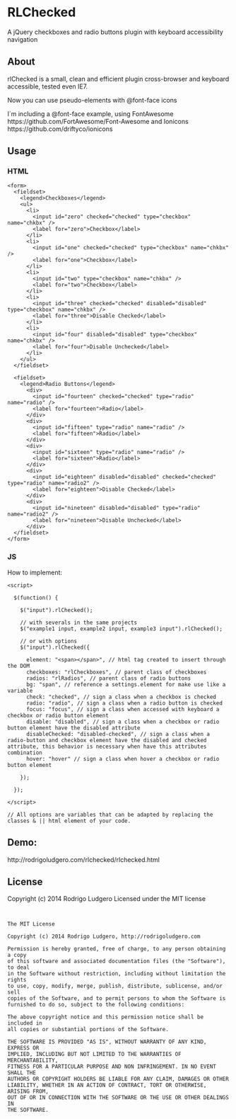 RLChecked
=========

A jQuery checkboxes and radio buttons plugin with keyboard accessibility navigation

<h2>About</h2>
<p>rlChecked is a small, clean and efficient plugin cross-browser and keyboard accessible, tested even IE7.</p>
<p>Now you can use pseudo-elements with @font-face icons</p>
<p>I´m including a @font-face example, using FontAwesome https://github.com/FortAwesome/Font-Awesome and Ionicons https://github.com/driftyco/ionicons</p>

<h2>Usage</h2>

<h3>HTML</h3>

  <!-- with <li> -->

    <form>
      <fieldset>
        <legend>Checkboxes</legend>
        <ul>
          <li>
            <input id="zero" checked="checked" type="checkbox" name="chkbx" />
            <label for="zero">Checkbox</label>
          </li>
          <li>
            <input id="one" checked="checked" type="checkbox" name="chkbx" />
            <label for="one">Checkbox</label>
          </li>
          <li>
            <input id="two" type="checkbox" name="chkbx" />
            <label for="two">Checkbox</label>
          </li>
          <li>
            <input id="three" checked="checked" disabled="disabled" type="checkbox" name="chkbx" />
            <label for="three">Disable Checked</label>
          </li>
          <li>
            <input id="four" disabled="disabled" type="checkbox" name="chkbx" />
            <label for="four">Disable Unchecked</label>
          </li>
        </ul>
      </fieldset>

  <!-- or <div> -->

      <fieldset>
        <legend>Radio Buttons</legend>
          <div>
            <input id="fourteen" checked="checked" type="radio" name="radio" />
            <label for="fourteen">Radio</label>
          </div>
          <div>
            <input id="fifteen" type="radio" name="radio" />
            <label for="fifteen">Radio</label>
          </div>
          <div>
            <input id="sixteen" type="radio" name="radio" />
            <label for="sixteen">Radio</label>
          </div>
          <div>
            <input id="eighteen" disabled="disabled" checked="checked" type="radio" name="radio2" />
            <label for="eighteen">Disable Checked</label>
          </div>
          <div>
            <input id="nineteen" disabled="disabled" type="radio" name="radio2" />
            <label for="nineteen">Disable Unchecked</label>
          </div>
      </fieldset>
    </form>

  <!-- or change for other html tag -->

<h3>JS</h3>


<p>How to implement:</p>

    <script>

      $(function() {

        $("input").rlChecked();

        // with severals in the same projects
        $("example1 input, example2 input, example3 input").rlChecked();

        // or with options
        $("input").rlChecked({

          element: "<span></span>", // html tag created to insert through the DOM
          checkboxes: "rlCheckboxes", // parent class of checkboxes
          radios: "rlRadios", // parent class of radio buttons
          bg: "span", // reference a settings.element for make use like a variable
          check: "checked", // sign a class when a checkbox is checked
          radio: "radio", // sign a class when a radio button is checked
          focus: "focus", // sign a class when accessed with keyboard a checkbox or radio button element
          disable: "disabled", // sign a class when a checkbox or radio button element have the disabled attribute
          disableChecked: "disabled-checked", // sign a class when a radio-button and checkbox element have the disabled and checked attribute, this behavior is necessary when have this attributes combination
          hover: "hover" // sign a class when hover a checkbox or radio button element

        });

      });

    </script>

    // All options are variables that can be adapted by replacing the classes & || html element of your code.


<h2>Demo:</h2>

<p>http://rodrigoludgero.com/rlchecked/rlchecked.html</p>


<h2>License</h2>
<p>Copyright (c) 2014 Rodrigo Ludgero Licensed under the MIT license</p>

<pre>
<code>

The MIT License

Copyright (c) 2014 Rodrigo Ludgero, http://rodrigoludgero.com

Permission is hereby granted, free of charge, to any person obtaining a copy
of this software and associated documentation files (the "Software"), to deal
in the Software without restriction, including without limitation the rights
to use, copy, modify, merge, publish, distribute, sublicense, and/or sell
copies of the Software, and to permit persons to whom the Software is
furnished to do so, subject to the following conditions:

The above copyright notice and this permission notice shall be included in
all copies or substantial portions of the Software.

THE SOFTWARE IS PROVIDED "AS IS", WITHOUT WARRANTY OF ANY KIND, EXPRESS OR
IMPLIED, INCLUDING BUT NOT LIMITED TO THE WARRANTIES OF MERCHANTABILITY,
FITNESS FOR A PARTICULAR PURPOSE AND NON INFRINGEMENT. IN NO EVENT SHALL THE
AUTHORS OR COPYRIGHT HOLDERS BE LIABLE FOR ANY CLAIM, DAMAGES OR OTHER
LIABILITY, WHETHER IN AN ACTION OF CONTRACT, TORT OR OTHERWISE, ARISING FROM,
OUT OF OR IN CONNECTION WITH THE SOFTWARE OR THE USE OR OTHER DEALINGS IN
THE SOFTWARE.

</code>
</pre>
